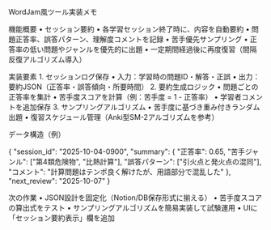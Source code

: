 WordJam風ツール実装メモ

機能概要
    •   セッション要約
    •   各学習セッション終了時に、内容を自動要約
    •   問題正答率、誤答パターン、理解度コメントを記録
    •   苦手優先サンプリング
    •   正答率の低い問題やジャンルを優先的に出題
    •   一定期間経過後に再度復習（間隔反復アルゴリズム導入）

実装要素
    1.  セッションログ保存
    •   入力：学習時の問題ID・解答・正誤
    •   出力：要約JSON（正答率・誤答傾向・所要時間）
    2.  要約生成ロジック
    •   問題ごとの正答率を集計
    •   苦手度スコアを計算（例：苦手度 = 1 - 正答率）
    •   学習者コメントを追加保存
    3.  サンプリングアルゴリズム
    •   苦手度に基づき重み付きランダム出題
    •   復習スケジュール管理（Anki型SM-2アルゴリズムを参考）

データ構造（例）

{
  "session_id": "2025-10-04-0900",
  "summary": {
    "正答率": 0.65,
    "苦手ジャンル": ["第4類危険物", "比熱計算"],
    "誤答パターン": ["引火点と発火点の混同"],
    "コメント": "計算問題はテンポ良く解けたが、用語部分で混乱した"
  },
  "next_review": "2025-10-07"
}

次の作業
    •   JSON設計を固定化（Notion/DB保存形式に揃える）
    •   苦手度スコアの算出式をテスト
    •   サンプリングアルゴリズムを簡易実装して試験運用
    •   UIに「セッション要約表示」欄を追加